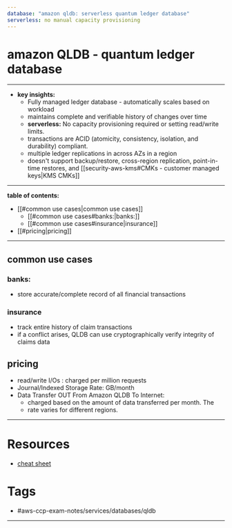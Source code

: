 ```yaml
---
database: "amazon qldb: serverless quantum ledger database"
serverless: no manual capacity provisioning
---
```


# amazon QLDB - quantum ledger database
---
- **key insights:** 
	- Fully managed ledger database - automatically scales based on workload 
	- maintains complete and verifiable history of changes over time
	- **serverless:** No capacity provisioning required or setting read/write limits.
	- transactions are ACID (atomicity, consistency, isolation, and durability) compliant.
	- multiple ledger replications in across AZs in a region  
	- doesn't support backup/restore, cross-region replication, point-in-time restores, and [[security-aws-kms#CMKs - customer managed keys|KMS CMKs]]
---
**table of contents:**
- [[#common use cases|common use cases]]
	- [[#common use cases#banks:|banks:]]
	- [[#common use cases#insurance|insurance]]
- [[#pricing|pricing]]
--- 
## common use cases
### banks:
- store accurate/complete record of all financial transactions 
### insurance 
- track entire history of claim transactions 
- if a conflict arises, QLDB can use cryptographically verify integrity of claims data
## pricing 
- read/write I/Os : charged per million requests
- Journal/Indexed Storage Rate: GB/month
- Data Transfer OUT From Amazon QLDB To Internet:
    - charged based on the amount of data transferred per month. The 
    - rate varies for different regions.
--- 
# Resources
- [cheat sheet](https://tutorialsdojo.com/amazon-quantum-ledger-database-qldb/) 
# Tags
- #aws-ccp-exam-notes/services/databases/qldb 
---


	


